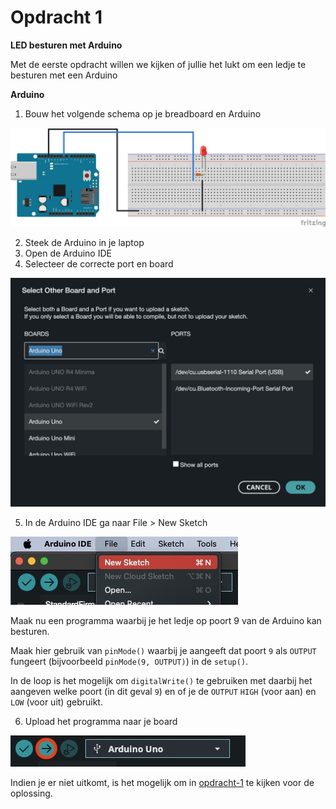 # Opdracht 1
**LED besturen met Arduino**

Met de eerste opdracht willen we kijken of jullie het lukt om een ledje te besturen met een Arduino

**Arduino**
1. Bouw het volgende schema op je breadboard en Arduino

![opdracht-1](./opdracht-1.svg)

2. Steek de Arduino in je laptop
3. Open de Arduino IDE
4. Selecteer de correcte port en board

![new-sketch](../images/port-board-selection.jpeg)

5. In de Arduino IDE ga naar File > New Sketch

![example-selection](../images/new-sketch.jpeg)

Maak nu een programma waarbij je het ledje op poort 9 van de Arduino kan besturen.

Maak hier gebruik van `pinMode()` waarbij je aangeeft dat poort `9` als `OUTPUT` fungeert (bijvoorbeeld `pinMode(9, OUTPUT)`) in de `setup()`.

In de loop is het mogelijk om `digitalWrite()` te gebruiken met daarbij het aangeven welke poort (in dit geval `9`) en of je de `OUTPUT` `HIGH` (voor aan) en `LOW` (voor uit) gebruikt.

6. Upload het programma naar je board

![upload-program](../images/upload-program.jpeg)

Indien je er niet uitkomt, is het mogelijk om in [opdracht-1](./opdracht-1.ino) te kijken voor de oplossing.
